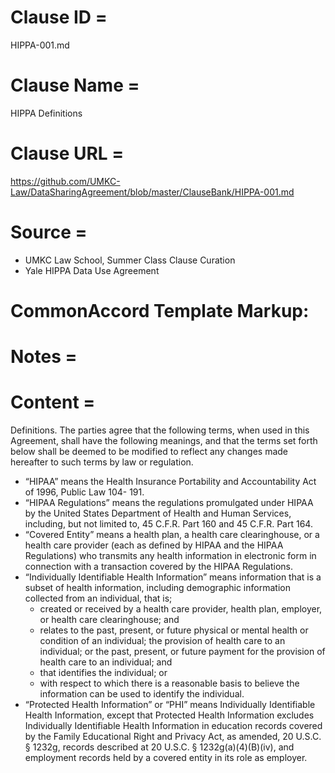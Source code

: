 # Clause ID = 
HIPPA-001.md

# Clause Name = 
HIPPA Definitions 
# Clause URL = 
https://github.com/UMKC-Law/DataSharingAgreement/blob/master/ClauseBank/HIPPA-001.md
# Source = 
* UMKC Law School, Summer Class Clause Curation
* Yale HIPPA Data Use Agreement

# CommonAccord Template Markup:   

# Notes = 

# Content = 
Definitions. The parties agree that the following terms, when used in this Agreement, shall have the following meanings, and that the terms set forth below shall be deemed to be modified to reflect any changes made hereafter to such terms by law or regulation.
* “HIPAA” means the Health Insurance Portability and Accountability Act of 1996, Public Law 104- 191.
* “HIPAA Regulations” means the regulations promulgated under HIPAA by the United States Department of Health and Human Services, including, but not limited to, 45 C.F.R. Part 160 and 45 C.F.R. Part 164.
* “Covered Entity” means a health plan, a health care clearinghouse, or a health care provider (each as defined by HIPAA and the HIPAA Regulations) who transmits any health information in electronic form in connection with a transaction covered by the HIPAA Regulations.
* “Individually Identifiable Health Information” means information that is a subset of health information, including demographic information collected from an individual, that is;
    * created or received by a health care provider, health plan, employer, or health care clearinghouse; and
    * relates to the past, present, or future physical or mental health or condition of an individual; the provision of health care to an individual; or the past, present, or future payment for the provision of health care to an individual; and
    * that identifies the individual; or
    * with respect to which there is a reasonable basis to believe the information can be used to identify the individual.
* “Protected Health Information” or “PHI” means Individually Identifiable Health Information, except that Protected Health Information excludes Individually Identifiable Health Information in education records covered by the Family Educational Right and Privacy Act, as amended, 20 U.S.C. § 1232g, records described at 20 U.S.C. § 1232g(a)(4)(B)(iv), and employment records held by a covered entity in its role as employer.
